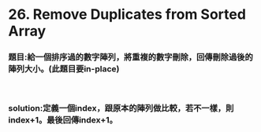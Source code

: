 <h1> 26. Remove Duplicates from Sorted Array</h1>

<h3>題目:給一個排序過的數字陣列，將重複的數字刪除，回傳刪除過後的陣列大小。(此題目要in-place)</h3><br>
<h3> solution:定義一個index，跟原本的陣列做比較，若不一樣，則index+1。最後回傳index+1。</h3>
